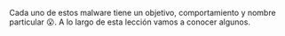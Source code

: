 Cada uno de estos malware tiene un objetivo, comportamiento y nombre particular :open_mouth:. A lo largo de esta lección vamos a conocer algunos.